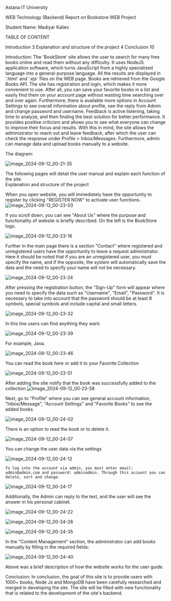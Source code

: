 Astana IT University

WEB Technology (Backend) Report on Bookstore WEB Project 

Student Name: Madiyar Kaliev




TABLE OF CONTENT

Introduction	3
Explanation and structure of the project	4
Conclusion	10


Introduction: The 'BookStore' site allows the user to search for many free books online and read them without any difficulty. It uses NodeJS application software, which turns JavaScript from a highly specialized language into a general-purpose language. All the results are displayed in '.html' and '.ejs' files on the WEB page. Books are retrieved from the Google Books API. The site has registration and login, which makes it more convenient to use. After all, you can save your favorite books in a list and easily find them on your account page without wasting time searching over and over again. Furthermore, there is available more options in Account Settings to see overall information about profile, see the reply from Admin and change password and username. Feedback is active listening, taking time to analyze, and then finding the best solution for better performance. It provides positive criticism and allows you to see what everyone can change to improve their focus and results. With this in mind, the site allows the administrator to reach out and leave feedback, after which the user can check the response under Profile > Inbox/Messages. Furthermore, admin can manage data and upload books manually to a website.



The diagram:

![image_2024-09-12_00-21-35](https://github.com/user-attachments/assets/fe47bcd9-77fb-4ce7-bd9c-61443a518104)

 
The following pages will detail the user manual and explain each function of the site.  
Explanation and structure of the project	

When you open  website, you will immediately have the opportunity to register by clicking "REGISTER NOW" to activate user functions. 
![image_2024-09-12_00-23-03](https://github.com/user-attachments/assets/894f9f9c-68e4-4e32-b3a0-9f3d00c2a02f)

 
						
If you scroll down, you can see "About Us" where the purpose and functionality of website is briefly described. On the left is the BookStore logo.

 
![image_2024-09-12_00-23-16](https://github.com/user-attachments/assets/e927a738-0f3c-467a-bef6-89e9c2a3d7c8)

Further in the main page there is a section "Contact" where registered and unregistered users have the opportunity to leave a request administrator. Here it should be noted that if you are an unregistered user, you must specify the name, and if the opposite, the system will automatically save the data and the need to specify your name will not be necessary. 

![image_2024-09-12_00-23-24](https://github.com/user-attachments/assets/35523331-c989-472a-accf-0c055d3ba20d)

After pressing the registration button, the "Sign-Up" form will appear where you need to specify the data such as "Username", "Email", "Password". It is necessary to take into account that the password should be at least 8 symbols, special symbols and include capital and small letters.

![image_2024-09-12_00-23-32](https://github.com/user-attachments/assets/5ffe4e7f-35e3-4893-9eb1-7d14597df313)

In this line users can find anything they want.  

![image_2024-09-12_00-23-39](https://github.com/user-attachments/assets/b97df202-4911-4c03-bd03-9612e57081db)

For example, Java. 

![image_2024-09-12_00-23-46](https://github.com/user-attachments/assets/a2bb4d0c-93ca-4106-8c69-87ec8c517d63)


You can read the book here or add it to your Favorite Collection 

![image_2024-09-12_00-23-51](https://github.com/user-attachments/assets/f0ec79ed-fc3b-4231-b599-aefbcbea0f6b)



 
After adding the site notify that the book was successfully added to the collection 
![image_2024-09-12_00-23-58](https://github.com/user-attachments/assets/1213de02-6386-4d83-ad3f-b97241757481)

Next, go to "Profile" where you can see general account information, "Inbox/Message", "Account Settings" and "Favorite Books" to see the added books
 
![image_2024-09-12_00-24-02](https://github.com/user-attachments/assets/214a2b5e-ffee-4ed3-b54f-aadf76ab04fa)


There is an option to read the book or to delete it. 

![image_2024-09-12_00-24-07](https://github.com/user-attachments/assets/92d5527c-0197-40b4-85b0-3091c100daf3)

You can change the user data via the settings
 
![image_2024-09-12_00-24-12](https://github.com/user-attachments/assets/9c5ab899-13ae-43f5-b6b6-ab316afdc6c0)

	To log into the account via admin, you must enter email: admin@admin.com and password: adminadmin. Through this account you can delete, sort and change.  
 
![image_2024-09-12_00-24-17](https://github.com/user-attachments/assets/ca9308bd-aeb2-4a80-84f6-fa7665c7ab52)

 
 Additionally, the Admin can reply to the text, and the user will see the answer in his personal cabinet. 
 
![image_2024-09-12_00-24-22](https://github.com/user-attachments/assets/2d51ddf0-4237-45ef-89f7-9a87a753d169)


![image_2024-09-12_00-24-28](https://github.com/user-attachments/assets/8b1c7982-ec5b-45b5-b2ce-dd8b91afd26f)

![image_2024-09-12_00-24-35](https://github.com/user-attachments/assets/7313348f-da7f-483d-8930-b379c3c523c9)

 
In the "Content Management" section, the administrator can add books manually by filling in the required fields: 
 
					
![image_2024-09-12_00-24-40](https://github.com/user-attachments/assets/04971ad0-a064-4acd-8622-46b59f5d9928)


Above was a brief description of how the website works for the user guide.


Conclusion: In conclusion, the goal of this site is to provide users with 1000+ books, Node Js and MongoDB have been carefully researched and merged in developing the site. The site will be filled with new functionality that is related to the development of the site's backend.







